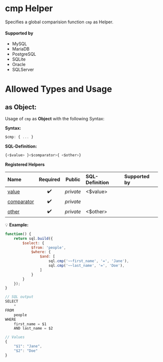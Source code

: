 # cmp Helper
Specifies a global comparision function `cmp` as Helper.

#### Supported by
- MySQL
- MariaDB
- PostgreSQL
- SQLite
- Oracle
- SQLServer

# Allowed Types and Usage

## as Object:

Usage of `cmp` as **Object** with the following Syntax:

**Syntax:**

```javascript
$cmp: { ... }
```

**SQL-Definition:**
```javascript
{<$value> }<$comparator>{ <$other>}
```

**Registered Helpers**

Name|Required|Public|SQL-Definition|Supported by
:---|:------:|:----:|:-------------|:-----------
[value](./private/value/)|:heavy_check_mark:|*private*| <$value> |
[comparator](./private/comparator/)|:heavy_check_mark:|*private*||
[other](./private/other/)|:heavy_check_mark:|*private*|  <$other>|

:bulb: **Example:**
```javascript
function() {
    return sql.build({
        $select: {
            $from: 'people',
            $where: {
                $and: [
                    sql.cmp('~~first_name', '=', 'Jane'),
                    sql.cmp('~~last_name', '=', 'Doe'),
                ]
            }
        }
    });
}

// SQL output
SELECT
    *
FROM
    people
WHERE
    first_name = $1
    AND last_name = $2

// Values
{
    "$1": "Jane",
    "$2": "Doe"
}
```

